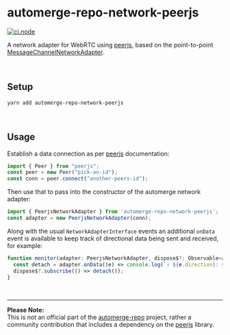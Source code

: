 # automerge-repo-network-peerjs
[![ci.node](https://github.com/philcockfield/automerge-repo-network-peerjs/actions/workflows/ci.node.yml/badge.svg)](https://github.com/philcockfield/automerge-repo-network-peerjs/actions/workflows/ci.node.yml) 

A network adapter for WebRTC using [peerjs](https://github.com/peers/peerjs), based on the point-to-point [MessageChannelNetworkAdapter](https://github.com/automerge/automerge-repo/blob/main/packages/automerge-repo-network-messagechannel/src/index.ts).


<p>&nbsp;</p>


## Setup
```
yarn add automerge-repo-network-peerjs
```

<p>&nbsp;</p>

## Usage

Establish a data connection as per [peerjs](https://github.com/peers/peerjs#data-connections) documentation:

```ts
import { Peer } from "peerjs";
const peer = new Peer("pick-an-id");
const conn = peer.connect("another-peers-id");
```

Then use that to pass into the constructor of the automerge network adapter:

```ts
import { PeerjsNetworkAdapter } from 'automerge-repo-network-peerjs';
const adapter = new PeerjsNetworkAdapter(conn);
```

Along with the usual `NetworkAdapterInterface` events an additional `onData` event is available
to keep track of directional data being sent and received, for example:

```ts
function monitor(adapter: PeerjsNetworkAdapter, dispose$?: Observable<any>) {
  const detach = adapter.onData((e) => console.log(`⚡️ ${e.direction}: ${e.bytes} bytes`));
  dispose$?.subscribe(() => detach());
}

```




<p>&nbsp;</p>

---
**Please Note:**  
This is not an official part of the [automerge-repo](https://github.com/automerge/automerge-repo) project, rather a community contribution that includes a dependency on the [peerjs](https://github.com/peers/peerjs) library.
